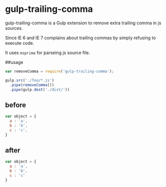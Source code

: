 # gulp-trailing-comma
gulp-trailing-comma is a Gulp extension to remove extra trailing comma in js sources.

Since IE 6 and IE 7 complains about trailing commas by simply refusing to execute code.

It uses `esprima` for parseing js source file.

##usage

```js
var removeComma = require('gulp-trailing-comma');

gulp.src('./foo/*.js')
  .pipe(removeComma())
  .pipe(gulp.dest('./dist/'))

```
## before
```js
var object = {
  a : 'a',
  b : 'b',
  c : 'c',
}
```

## after
```js
var object = {
  a : 'a',
  b : 'b',
  c : 'c'
}
```
